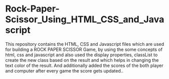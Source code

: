 # Rock-Paper-Scissor_Using_HTML_CSS_and_Javascript
This repository contains the HTML, CSS and Javascript files which are used for building a ROCK PAPER SCISSOR Game, by using the some concepts of html, css and javascript and also used the display properties, classList to create the new class based on the result and which helps in changing the text color of the result. And additionally added the scores of the both player and computer after every game the score gets updated..
